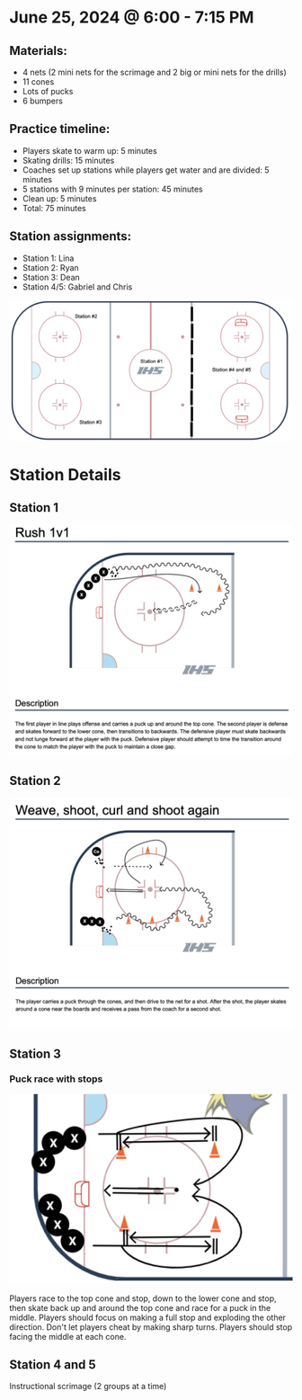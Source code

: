 # June 25, 2024 @ 6:00 - 7:15 PM

## Materials:
- 4 nets (2 mini nets for the scrimage and 2 big or mini nets for the drills)
- 11 cones
- Lots of pucks
- 6 bumpers

## Practice timeline:
- Players skate to warm up: 5 minutes
- Skating drills: 15 minutes
- Coaches set up stations while players get water and are divided: 5 minutes
- 5 stations with 9 minutes per station: 45 minutes
- Clean up: 5 minutes
- Total: 75 minutes

## Station assignments:
- Station 1: Lina
- Station 2: Ryan
- Station 3: Dean
- Station 4/5: Gabriel and Chris


![image](https://github.com/salter14/hockey/blob/main/drill_diagrams/Practice_layout_20240625.png)

# Station Details

## Station 1
![/hockey/drill_diagrams/Rush_1v1.png](https://github.com/salter14/hockey/blob/main/drill_diagrams/Rush_1v1.png)

## Station 2
![image](https://github.com/salter14/hockey/blob/main/drill_diagrams/Weave_shoot_curl_and_shoot_again.png)

## Station 3
### Puck race with stops
![image](https://github.com/salter14/hockey/blob/main/drill_diagrams/Puck_race_1v1_with_stops.png)

Players race to the top cone and stop, down to the lower cone and stop, then skate back up and around the top cone and race for a puck in the middle. Players should focus on making a full stop and exploding the other direction. Don't let players cheat by making sharp turns. Players should stop facing the middle at each cone.

## Station 4 and 5
Instructional scrimage (2 groups at a time)



